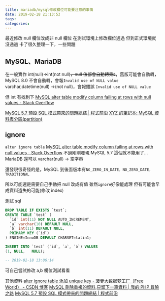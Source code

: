 ```yaml
---
title: mariadb/mysql修改欄位可能要注意的事情
date: 2019-02-18 21:13:53
tags:
categories:
---
```


最近修改 null 欄位改成非 null 欄位
在測試環境上修改欄位通過
但到正式環境就沒通過
卡了很久整理一下，一些問題

<!--more-->

## MySQL、MariaDB

在一般實作 int(null)->int(not null)~~，null 值都會自動轉乘`0`~~，舊版可能會自動轉，MySQL 8.0 不會自動轉，會報`Invalid use of NULL value` varchar,datetime(null) ->(not null)，會報錯誤 `Invalid use of NULL value`

但 int 有找到下
[MySQL alter table modify column failing at rows with null values - Stack Overflow](https://stackoverflow.com/questions/7828440/mysql-alter-table-modify-column-failing-at-rows-with-null-values)

[MySQL 5.7 預設 SQL 模式帶來的問題總結 | 程式前沿](https://codertw.com/%E8%B3%87%E6%96%99%E5%BA%AB/122336/)
[XYZ 的筆記本: MySQL 資料表分區(partition)](https://xyz.cinc.biz/2015/07/mysql-partition.html)

## ignore

`alter ignore table`
[MySQL alter table modify column failing at rows with null values - Stack Overflow](https://stackoverflow.com/questions/7828440/mysql-alter-table-modify-column-failing-at-rows-with-null-values)
不過剛剛發現 MySQL 5.7 這個就不能用了...
MariaDB 還可以
varchar(null) -> 空字串

還發現很奇怪的是，MySQL 到後面版本有`NO_ZERO_IN_DATE，NO_ZERO_DATE，TRADITIONAL`

所以可能還是需要自己手動把 null 改成有值
雖然`ignore`好像能處理
但有可能會早成資料遺失的可能(修改 index)

測試 sql

```sql
DROP TABLE IF EXISTS `test`;
CREATE TABLE `test` (
  `id` int(11) NOT NULL AUTO_INCREMENT,
  `a` varchar(10) DEFAULT NULL,
  `b` int(11) DEFAULT NULL,
  PRIMARY KEY (`id`)
) ENGINE=InnoDB DEFAULT CHARSET=latin1;

INSERT INTO `test` (`id`, `a`, `b`) VALUES
(1,	NULL,	NULL);

-- 2019-02-18 13:06:14
```

可自己嘗試修改 a,b 欄位測試看看

其他資料
[alter ignore table 添加 unique key - 菠萝大数据梦工厂（Free World） - CSDN 博客](https://blog.csdn.net/jiangshouzhuang/article/details/43925763)
[MySQL 刪除重複的資料,只留下一筆資料 | 我的 PHP 冒險之路](http://play-php.blogspot.com/2016/06/mysql.html)
[MySQL 5.7 預設 SQL 模式帶來的問題總結 | 程式前沿](https://codertw.com/%E8%B3%87%E6%96%99%E5%BA%AB/122336/)
